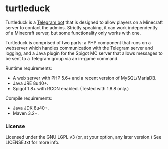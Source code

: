 # turtleduck

Turtleduck is a [Telegram bot](https://core.telegram.org/bots) that is designed to allow 
players on a Minecraft server to contact the admins. Strictly speaking, it can work 
independently of a Minecraft server, but some functionality only works with one.

Turtleduck is comprised of two parts: a PHP component that runs on a webserver which handles 
communication with the Telegram server and logging, and a Java plugin for the Spigot MC 
server that allows messages to be sent to a Telegram group via an in-game command.

Runtime requirements:
 * A web server with PHP 5.6+ and a recent version of MySQL/MariaDB.
 * Java JRE 8u40+.
 * Spigot 1.8+ with RCON enabled. (Tested with 1.8.8 only.)

Compile requirements:
 * Java JDK 8u40+.
 * Maven 3.2+.

### License

Licensed under the GNU LGPL v3 (or, at your option, any later version.) See LICENSE.txt for more info.